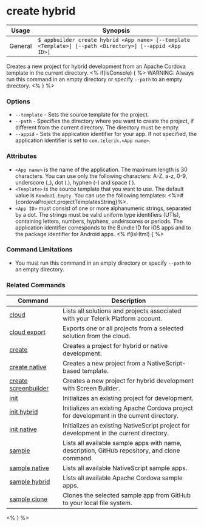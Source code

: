 create hybrid
==========

Usage | Synopsis
------|-------
General | `$ appbuilder create hybrid <App name> [--template <Template>] [--path <Directory>] [--appid <App ID>]`

Creates a new project for hybrid development from an Apache Cordova template in the current directory.
<% if(isConsole) { %>
WARNING: Always run this command in an empty directory or specify `--path` to an empty directory.
<% } %>
### Options
* `--template` - Sets the source template for the project.
* `--path` - Specifies the directory where you want to create the project, if different from the current directory. The directory must be empty.
* `--appid` - Sets the application identifier for your app. If not specified, the application identifier is set to `com.telerik.<App name>`. 

### Attributes
* `<App name>` is the name of the application. The maximum length is 30 characters. You can use only the following characters: A-Z, a-z, 0-9, underscore (_), dot (.), hyphen (-) and space ( ).
* `<Template>` is the source template that you want to use. The default value is `KendoUI.Empty`. You can use the following templates: <%=#{cordovaProject.projectTemplatesString}%>.
* `<App ID>` must consist of one or more alphanumeric strings, separated by a dot. The strings must be valid uniform type identifiers (UTIs), containing letters, numbers, hyphens, underscores or periods. The application identifier corresponds to the Bundle ID for iOS apps and to the package identifier for Android apps. 
<% if(isHtml) { %>
### Command Limitations

* You must run this command in an empty directory or specify `--path` to an empty directory.

### Related Commands

Command | Description
----------|----------
[cloud](cloud.html) | Lists all solutions and projects associated with your Telerik Platform account.
[cloud export](cloud-export.html) | Exports one or all projects from a selected solution from the cloud.
[create](create.html) | Creates a project for hybrid or native development.
[create native](create-native.html) | Creates a new project from a NativeScript-based template.
[create screenbuilder](create-screenbuilder.html) | Creates a new project for hybrid development with Screen Builder.
[init](init.html) | Initializes an existing project for development.
[init hybrid](init-hybrid.html) | Initializes an existing Apache Cordova project for development in the current directory.
[init native](init-native.html) | Initializes an existing NativeScript project for development in the current directory.
[sample](sample.html) | Lists all available sample apps with name, description, GitHub repository, and clone command.
[sample native](sample-native.html) | Lists all available NativeScript sample apps.
[sample hybrid](sample-hybrid.html) | Lists all available Apache Cordova sample apps.
[sample clone](sample-clone.html) | Clones the selected sample app from GitHub to your local file system.
<% } %>
